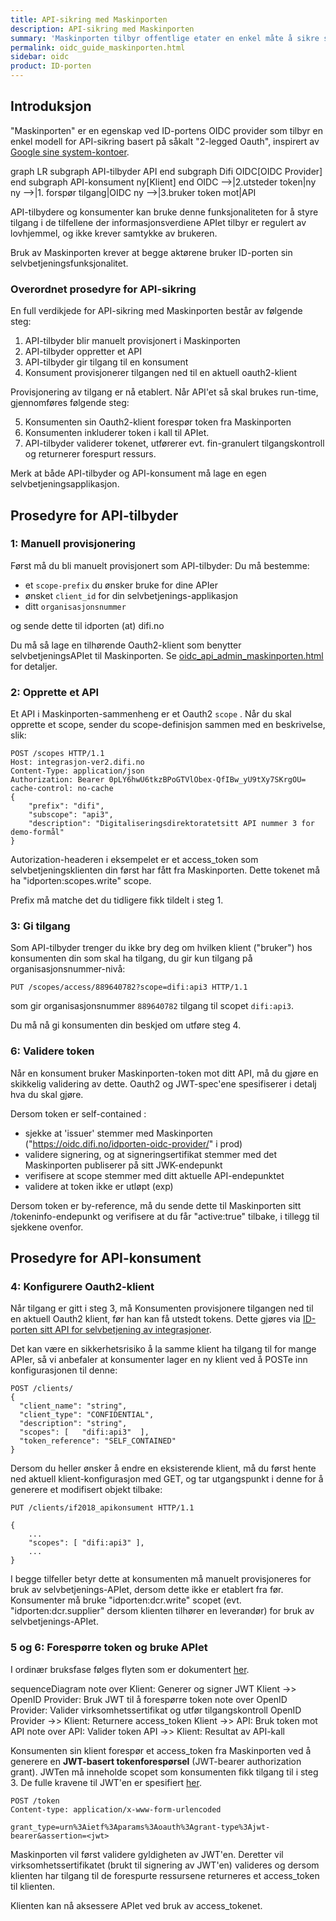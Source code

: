 ```yaml
---
title: API-sikring med Maskinporten
description: API-sikring med Maskinporten
summary: 'Maskinporten tilbyr offentlige etater en enkel måte å sikre sine APIer med virksomhetsautentisering og tilgangstyring.'
permalink: oidc_guide_maskinporten.html
sidebar: oidc
product: ID-porten
---
```


## Introduksjon


"Maskinporten" er en egenskap ved ID-portens OIDC provider som tilbyr en enkel modell for API-sikring basert på såkalt "2-legged Oauth", inspirert av [Google sine system-kontoer](https://developers.google.com/identity/protocols/OAuth2ServiceAccount).




<div class="mermaid">
graph LR
  subgraph API-tilbyder
    API
  end
  subgraph Difi
    OIDC[OIDC Provider]
  end
  subgraph API-konsument
     ny[Klient]
  end
  OIDC -->|2.utsteder token|ny
  ny -->|1. forspør tilgang|OIDC
  ny -->|3.bruker token mot|API
</div>

API-tilbydere og konsumenter kan bruke denne funksjonaliteten for å styre tilgang i de tilfellene der informasjonsverdiene APIet tilbyr er regulert av lovhjemmel, og ikke krever samtykke av brukeren.

Bruk av Maskinporten krever at begge aktørene bruker ID-porten sin selvbetjeningsfunksjonalitet.

### Overordnet prosedyre for API-sikring

En full verdikjede for API-sikring med Maskinporten består av følgende steg:

1. API-tilbyder blir manuelt provisjonert i Maskinporten
2. API-tilbyder oppretter et API
3. API-tilbyder gir tilgang til en konsument
4. Konsument provisjonerer tilgangen ned til en aktuell oauth2-klient

Provisjonering av tilgang er nå etablert.  Når API'et så skal brukes run-time, gjennomføres følgende steg:

5. Konsumenten sin Oauth2-klient forespør token fra Maskinporten
6. Konsumenten inkluderer token i kall til APIet.
7. API-tilbyder validerer tokenet, utførerer evt. fin-granulert tilgangskontroll og returnerer forespurt ressurs.

Merk at både API-tilbyder og API-konsument må lage en egen selvbetjeningsapplikasjon.  

## Prosedyre for API-tilbyder

### 1: Manuell provisjonering

Først må du bli manuelt provisjonert som API-tilbyder:  Du må bestemme:
* et `scope-prefix` du ønsker bruke for dine APIer
* ønsket `client_id` for din selvbetjenings-applikasjon
* ditt `organisasjonsnummer`

og sende dette til idporten (at) difi.no

Du må så lage en tilhørende Oauth2-klient som benytter selvbetjeningsAPIet til Maskinporten.  Se [oidc_api_admin_maskinporten.html](oidc_api_admin_maskinporten.html) for detaljer.

### 2: Opprette et API

Et API i Maskinporten-sammenheng er et Oauth2 `scope` . Når du skal opprette et scope, sender du scope-definisjon sammen med en beskrivelse, slik:

```
POST /scopes HTTP/1.1
Host: integrasjon-ver2.difi.no
Content-Type: application/json
Authorization: Bearer 0pLY6hwU6tkzBPoGTVlObex-QfIBw_yU9tXy7SKrgOU=
cache-control: no-cache
{
	"prefix": "difi",
	"subscope": "api3",
	"description": "Digitaliseringsdirektoratetsitt API nummer 3 for demo-formål"
}
```
Autorization-headeren i eksempelet er et access_token som selvbetjeningsklienten din først har fått fra Maskinporten. Dette tokenet må ha "idporten:scopes.write" scope.

Prefix må matche det du tidligere fikk tildelt i steg 1.

### 3: Gi tilgang

Som API-tilbyder trenger du ikke bry deg om hvilken klient ("bruker") hos konsumenten din som skal ha tilgang, du gir kun tilgang på organisasjonsnummer-nivå:

```
PUT /scopes/access/889640782?scope=difi:api3 HTTP/1.1
```
som gir organisasjonsnummer `889640782` tilgang til scopet `difi:api3`.   

Du må nå gi konsumenten din beskjed om utføre steg 4.

### 6: Validere token

Når en konsument bruker Maskinporten-token mot ditt API, må du gjøre en skikkelig validering av dette.  Oauth2 og JWT-spec'ene spesifiserer i detalj hva du skal gjøre.  

Dersom token er self-contained :
- sjekke at 'issuer' stemmer med Maskinporten ("https://oidc.difi.no/idporten-oidc-provider/" i prod)
- validere signering, og at signeringsertifikat stemmer med det Maskinporten publiserer på sitt JWK-endepunkt
- verifisere at scope stemmer med ditt aktuelle  API-endepunktet
- validere at token ikke er utløpt (exp)

Dersom token er by-reference, må du sende dette til  Maskinporten sitt /tokeninfo-endepunkt og verifisere at du får "active:true" tilbake, i tillegg til sjekkene ovenfor.

## Prosedyre for API-konsument

### 4: Konfigurere Oauth2-klient

Når tilgang er gitt i steg 3, må Konsumenten provisjonere tilgangen ned til en aktuell Oauth2 klient, før han kan få utstedt tokens.  Dette gjøres via [ID-porten sitt API for selvbetjening av integrasjoner](oidc_api_admin.html#scopes).

Det kan være en sikkerhetsrisiko  å la samme klient ha tilgang til for mange APIer, så vi anbefaler at konsumenter lager en ny klient ved å POSTe inn konfigurasjonen til denne:
```
POST /clients/
{
  "client_name": "string",
  "client_type": "CONFIDENTIAL",
  "description": "string",
  "scopes": [   "difi:api3"  ],
  "token_reference": "SELF_CONTAINED"
}
```
Dersom du heller ønsker å endre en eksisterende klient, må du først hente ned aktuell klient-konfigurasjon med GET, og tar utgangspunkt i denne for å generere et modifisert objekt  tilbake:

```
PUT /clients/if2018_apikonsument HTTP/1.1

{
	...
    "scopes": [ "difi:api3" ],
	...
}
```

I begge tilfeller betyr dette at konsumenten må manuelt provisjoneres for bruk av selvbetjenings-APIet, dersom dette ikke er etablert fra før.  Konsumenter må bruke "idporten:dcr.write" scopet (evt. "idporten:dcr.supplier" dersom klienten tilhører en leverandør) for bruk av selvbetjenings-APIet.



### 5 og 6: Forespørre token og bruke APIet

I ordinær bruksfase følges flyten som er dokumentert [her](oidc_auth_server-to-server-oauth2.html).


<div class="mermaid">
sequenceDiagram
  note over Klient:  Generer og signer JWT
  Klient ->> OpenID Provider: Bruk JWT til å forespørre token
  note over OpenID Provider: Valider virksomhetssertifikat og utfør tilgangskontroll
  OpenID Provider ->> Klient: Returnere access_token
  Klient ->> API: Bruk token mot API
  note over API: Valider token
  API ->> Klient: Resultat av API-kall

</div>

Konsumenten sin klient forespør et access_token fra Maskinporten ved å generere en **JWT-basert tokenforespørsel** (JWT-bearer authorization grant). JWTen må inneholde scopet som konsumenten fikk tilgang til i steg 3.  De fulle kravene til JWT'en er spesifiert [her](oidc_auth_server-to-server-oauth2.html#grant).

```
POST /token
Content-type: application/x-www-form-urlencoded

grant_type=urn%3Aietf%3Aparams%3Aoauth%3Agrant-type%3Ajwt-bearer&assertion=<jwt>
```

Maskinporten vil først validere gyldigheten av JWT'en. Deretter vil virksomhetssertifikatet (brukt til signering av JWT'en) valideres og dersom klienten har tilgang til de forespurte ressursene returneres et access_token til klienten.

Klienten kan nå aksessere APIet ved bruk av access_tokenet.
